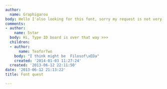 ```yaml
---
author:
  name: Graphigarou
body: Hello I'also looking for this font, sorry my request is not very original!
comments:
- author:
    name: 5star
  body: Hi, Type ID board is over that way >>>
  children:
  - author:
      name: TeaforTwo
    body: "I think might be  Filosof\xEDa"
    created: '2014-01-03 11:27:24'
  created: '2013-06-12 22:11:50'
date: '2013-06-12 21:13:22'
title: Font quest

---
```

